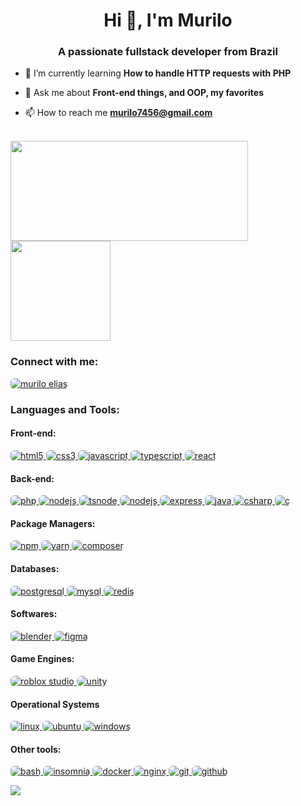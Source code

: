 <h1 align="center">Hi 👋, I'm Murilo</h1>
<h3 align="center">A passionate fullstack developer from Brazil</h3>

- 🌱 I’m currently learning **How to handle HTTP requests with PHP**

- 💬 Ask me about **Front-end things, and OOP, my favorites**

- 📫 How to reach me **murilo7456@gmail.com**

<div align="left" style="display: inline_block"><br>
  <img height="160em" width="380em" src="https://github-readme-stats.vercel.app/api?username=iloElias&show_icons=true&theme=dracula&include_all_commits=true&count_private=true"/>
  <img height="160em" src="https://github-readme-stats.vercel.app/api/top-langs/?username=iloElias&hide=css,scss,html&layout=compact&langs_count=6&theme=dracula&include_all_commits=true&count_private=true&card_width=200em"/>
</div>

<h3 align="left">Connect with me:</h3>
<p align="left">

<a href="https://www.linkedin.com/in/murilo-elias-487b7a226/" target="blank"><img align="center" src="https://img.shields.io/badge/LinkedIn-0A66C2.svg?style=for-the-badge&logo=LinkedIn&logoColor=white" alt="murilo elias"/></a>
</p>

<h3 align="left">Languages and Tools:</h3>
<h4 align="left">Front-end:</h4>
<p align="left">
    <a href="https://www.w3.org/html/" target="_blank" rel="noreferrer" title="HTML">
        <img src="https://img.shields.io/badge/HTML5-E34F26.svg?style=for-the-badge&logo=HTML5&logoColor=white"
            alt="html5"/>
    </a>
    <a href="https://www.w3schools.com/css/" target="_blank" rel="noreferrer" title="CSS">
        <img src="https://img.shields.io/badge/CSS3-1572B6.svg?style=for-the-badge&logo=CSS3&logoColor=white"
            alt="css3"/>
    </a>
    <a href="https://developer.mozilla.org/en-US/docs/Web/JavaScript" target="_blank" rel="noreferrer" title="JavaScript">
        <img src="https://img.shields.io/badge/JavaScript-F7DF1E.svg?style=for-the-badge&logo=JavaScript&logoColor=black"
            alt="javascript"/>
    </a>
    <a href="https://www.typescriptlang.org/" target="_blank" rel="noreferrer" title="TypeScript">
        <img src="https://img.shields.io/badge/TypeScript-3178C6.svg?style=for-the-badge&logo=TypeScript&logoColor=white"
            alt="typescript"/>
    </a>
    <a href="https://reactjs.org/" target="_blank" rel="noreferrer" title="React JS">
        <img src="https://img.shields.io/badge/React-61DAFB.svg?style=for-the-badge&logo=React&logoColor=black"
            alt="react"/>
    </a>
</p>
<h4 align="left">Back-end:</h4>
<p align="left">
    <a href="https://www.php.net" target="_blank" rel="noreferrer" title="PHP">
        <img src="https://img.shields.io/badge/PHP-777BB4.svg?style=for-the-badge&logo=PHP&logoColor=white" alt="php"
           />
    </a>
    <a href="https://nodejs.org" target="_blank" rel="noreferrer" title="Node JS">
        <img src="https://img.shields.io/badge/Node.js-5FA04E.svg?style=for-the-badge&logo=nodedotjs&logoColor=white" alt="nodejs"/>
    </a>
    <a href="https://typestrong.org/ts-node/" target="_blank" rel="noreferrer" title="Typescript Node">
        <img src="https://img.shields.io/badge/tsnode-3178C6.svg?style=for-the-badge&logo=ts-node&logoColor=white" alt="tsnode"/>
    </a>
    <a href="https://lua.org" target="_blank" rel="noreferrer" title="Lua">
        <img src="https://img.shields.io/badge/Lua-2C2D72.svg?style=for-the-badge&logo=Lua&logoColor=white"
            alt="nodejs"/>
    </a>
    <!-- <a href="https://luau-lang.org/" target="_blank" rel="noreferrer" title="Luau">
        <img src="https://luau-lang.org/favicon.ico"
            alt="nodejs"/>
    </a> -->
    <a href="https://expressjs.com" target="_blank" rel="noreferrer" title="Express JS">
        <img src="https://img.shields.io/badge/Express-000000.svg?style=for-the-badge&logo=Express&logoColor=white"
        alt="express"/>
    </a>
    <a href="https://www.java.com" target="_blank" rel="noreferrer" title="Java">
        <img src="https://img.shields.io/badge/java-%23ED8B00.svg?style=for-the-badge&logo=openjdk&logoColor=white" alt="java"
           />
    </a>
    <a href="https://www.w3schools.com/cs/" target="_blank" rel="noreferrer" title="C Sharp">
        <img src="https://img.shields.io/badge/c%23-%23239120.svg?style=for-the-badge&logo=csharp&logoColor=white"
            alt="csharp"/>
    </a>
    <a href="https://www.cprogramming.com/" target="_blank" rel="noreferrer" title="C">
        <img src="https://img.shields.io/badge/c-%2300599C.svg?style=for-the-badge&logo=c&logoColor=white" alt="c"/>
    </a>
</p>
<h4 align="left">Package Managers:</h4>
<p align="left">
    <a href="https://www.npmjs.com/" target="_blank" rel="noreferrer" title="NPM JS">
        <img src="https://img.shields.io/badge/npm-CB3837.svg?style=for-the-badge&logo=npm&logoColor=white"
            alt="npm"/>
    </a>
    <a href="https://yarnpkg.com/" target="_blank" rel="noreferrer" title="Yarn JS">
        <img src="https://img.shields.io/badge/Yarn-2C8EBB.svg?style=for-the-badge&logo=Yarn&logoColor=white"
            alt="yarn"/>
    </a>
    <a href="https://getcomposer.org/" target="_blank" rel="noreferrer" title="Composer">
        <img src="https://img.shields.io/badge/Composer-885630.svg?style=for-the-badge&logo=Composer&logoColor=white"
            alt="composer"/>
    </a>
</p>
<h4 align="left">Databases:</h4>
<p align="left">
    <a href="https://www.postgresql.org" target="_blank" rel="noreferrer" title="PostgreSQL">
        <img src="https://img.shields.io/badge/PostgreSQL-4169E1.svg?style=for-the-badge&logo=PostgreSQL&logoColor=white"
            alt="postgresql"/>
    </a>
    <a href="https://www.mysql.com/" target="_blank" rel="noreferrer" title="MySQL">
        <img src="https://img.shields.io/badge/MySQL-4479A1.svg?style=for-the-badge&logo=MySQL&logoColor=white"
            alt="mysql"/>
    </a>
    <a href="https://redis.io" target="_blank" rel="noreferrer" title="Redis">
        <img src="https://img.shields.io/badge/Redis-FF4438.svg?style=for-the-badge&logo=Redis&logoColor=white"
            alt="redis"/>
    </a>
</p>
<h4 align="left">Softwares:</h4>
<p align="left">
    <a href="https://www.blender.org/" target="_blank" rel="noreferrer" title="Blender">
        <img src="https://img.shields.io/badge/Blender-E87D0D.svg?style=for-the-badge&logo=Blender&logoColor=white" alt="blender"
           />
    </a>
    <a href="https://www.figma.com/" target="_blank" rel="noreferrer" title="Figma">
        <img src="https://img.shields.io/badge/Figma-F24E1E.svg?style=for-the-badge&logo=Figma&logoColor=white" alt="figma"/>
    </a>
</p>
<h4 align="left">Game Engines:</h4>
<p align="left">
    <a href="https://create.roblox.com/" target="_blank" rel="noreferrer" title="Roblox Studio">
        <img src="https://img.shields.io/badge/Roblox%20Studio-00A2FF.svg?style=for-the-badge&logo=Roblox-Studio&logoColor=white" alt="roblox studio"/>
    </a>
    <a href="https://unity.com/" target="_blank" rel="noreferrer" title="Unity">
        <img src="https://img.shields.io/badge/Unity-FFFFFF.svg?style=for-the-badge&logo=Unity&logoColor=black" alt="unity" style="background-color: white; border-radius: 8px"/>
    </a>
</p>
<h4 align="left">Operational Systems</h4>
<p align="left">
    <a href="https://www.linux.org/" target="_blank" rel="noreferrer" title="Linux">
        <img src="https://img.shields.io/badge/Linux-FCC624.svg?style=for-the-badge&logo=Linux&logoColor=black" alt="linux"
           />
    </a>
    <a href="https://ubuntu.com/" target="_blank" rel="noreferrer" title="Ubuntu">
        <img src="https://img.shields.io/badge/Ubuntu-E95420.svg?style=for-the-badge&logo=Ubuntu&logoColor=white" alt="ubuntu"
           />
    </a>
    <a href="https://www.microsoft.com/windows/" target="_blank" rel="noreferrer" title="Windows">
        <img src="https://img.shields.io/badge/Windows-0078D6?style=for-the-badge&logo=windows&logoColor=white" alt="windows"
           />
    </a>
</p>
<h4 align="left">Other tools:</h4>
<p align="left">
    <a href="https://www.gnu.org/software/bash/" target="_blank" rel="noreferrer" title="Bash">
        <img src="https://img.shields.io/badge/GNU%20Bash-4EAA25.svg?style=for-the-badge&logo=GNU-Bash&logoColor=white" alt="bash"/>
    </a>
    <a href="https://insomnia.rest/" target="_blank" rel="noreferrer" title="Insomnia">
        <img src="https://img.shields.io/badge/Insomnia-4000BF.svg?style=for-the-badge&logo=Insomnia&logoColor=white"
        alt="insomnia"/>
    </a>
    <a href="https://www.docker.com/" target="_blank" rel="noreferrer" title="Docker">
        <img src="https://img.shields.io/badge/Docker-2496ED.svg?style=for-the-badge&logo=Docker&logoColor=white"
        alt="docker"/>
    </a>
    <a href="https://www.nginx.com" target="_blank" rel="noreferrer" title="Nginx">
        <img src="https://img.shields.io/badge/NGINX-009639.svg?style=for-the-badge&logo=NGINX&logoColor=white" alt="nginx"
           />
    </a>
    <a href="https://git-scm.com/" target="_blank" rel="noreferrer" title="Git">
        <img src="https://img.shields.io/badge/Git-F05032.svg?style=for-the-badge&logo=Git&logoColor=white" alt="git"/>
    </a>
    <a href="https://git-scm.com/" target="_blank" rel="noreferrer" title="Github">
        <img src="https://img.shields.io/badge/GitHub-181717.svg?style=for-the-badge&logo=GitHub&logoColor=white" alt="github"/>
    </a>
</p>

<style style="display: none">
    a img {
        border-radius: 6px;
    }
</style>

![](https://hit.yhype.me/github/profile?user_id=106710958)
